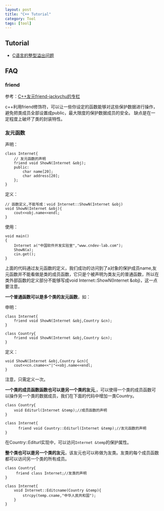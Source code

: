 ```yaml
---
layout: post
title: "C++ Tutorial"
category: Tool
tags: [tool]
--- 
```

## Tutorial

- [C语言的整型溢出问题](http://coolshell.cn/articles/11466.html)

## FAQ

### friend

参考：[C++友元friend-jackychu的专栏](http://blog.csdn.net/jackychu/article/details/3020866)

c++利用friend修饰符，可以让一些你设定的函数能够对这些保护数据进行操作，避免把类成员全部设置成public，最大限度的保护数据成员的安全。 缺点是在一定程度上破坏了类的封装特性。

### 友元函数

声明：

    class Internet{    
        // 友元函数的声明
        friend void ShowN(Internet &obj);  
        public:    
            char name[20];  
            char address[20];  
        };  
    }

定义：

    // 函数定义,不能写成：void Internet::ShowN(Internet &obj)
    void ShowN(Internet &obj){  
        cout<<obj.name<<endl;  
    }  

使用：

    void main()    
    {  
        Internet a("中国软件开发实验室","www.cndev-lab.com");  
        ShowN(a);  
        cin.get();  
    }

上面的代码通过友元函数的定义，我们成功的访问到了a对象的保护成员name,友元函数并不能看做是类的成员函数，它只是个被声明为类友元的普通函数，所以在类外部函数的定义部分不能够写成void Internet::ShowN(Internet &obj)，这一点要注意。

__一个普通函数可以是多个类的友元函数__，如：

申明：

    class Internet{    
        friend void ShowN(Internet &obj,Country &cn);
    }

    class Country{
        friend void ShowN(Internet &obj,Country &cn);
    }

定义：

    void ShowN(Internet &obj,Country &cn){  
        cout<<cn.cname<<"|"<<obj.name<<endl;  
    }

注意，只需定义一次。

__一个类的成员函数函数也可以是另一个类的友元__,，可以使得一个类的成员函数可以操作另一个类的数据成员，我们在下面的代码中增加一类Country。

    class Country{
        void Editurl(Internet &temp);//成员函数的声明  
    }

    class Internet{
          friend void Country::Editurl(Internet &temp);//友元函数的声明  
    }

在Country::Editurl实现中，可以访问`Internet &temp`的保护属性。

__整个类也可以是另一个类的友元__，该友元也可以称做为友类。友类的每个成员函数都可以访问另一个类的所有成员。 

    class Country{
         friend class Internet;//友类的声明  
    }

    class Internet{
        void Internet::Editcname(Country &temp){  
            strcpy(temp.cname,"中华人民共和国");   
        }  
    }

